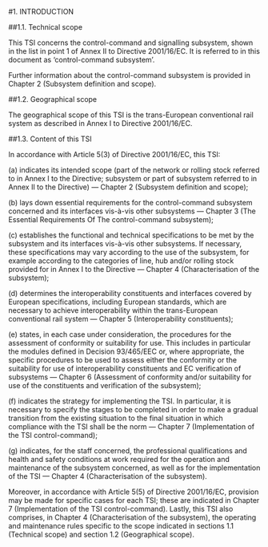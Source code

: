 #1.   INTRODUCTION

##1.1.   Technical scope

This TSI concerns the control-command and signalling subsystem, shown in the list in point 1 of Annex II to Directive 2001/16/EC. It is referred to in this document as ‘control-command subsystem’.

Further information about the control-command subsystem is provided in Chapter 2 (Subsystem definition and scope).

##1.2.   Geographical scope

The geographical scope of this TSI is the trans-European conventional rail system as described in Annex I to Directive 2001/16/EC.

##1.3.   Content of this TSI

In accordance with Article 5(3) of Directive 2001/16/EC, this TSI:

(a) indicates its intended scope (part of the network or rolling stock referred to in Annex I to the Directive; subsystem or part of subsystem referred to in Annex II to the Directive) — Chapter 2 (Subsystem definition and scope);

(b) lays down essential requirements for the control-command subsystem concerned and its interfaces vis-à-vis other subsystems — Chapter 3 (The Essential Requirements Of The control-command subsystem);

(c) establishes the functional and technical specifications to be met by the subsystem and its interfaces vis-à-vis other subsystems. If necessary, these specifications may vary according to the use of the subsystem, for example according to the categories of line, hub and/or rolling stock provided for in Annex I to the Directive — Chapter 4 (Characterisation of the subsystem);

(d) determines the interoperability constituents and interfaces covered by European specifications, including European standards, which are necessary to achieve interoperability within the trans-European conventional rail system — Chapter 5 (Interoperability constituents);

(e) states, in each case under consideration, the procedures for the assessment of conformity or suitability for use. This includes in particular the modules defined in Decision 93/465/EEC or, where appropriate, the specific procedures to be used to assess either the conformity or the suitability for use of interoperability constituents and EC verification of subsystems — Chapter 6 (Assessment of conformity and/or suitability for use of the constituents and verification of the subsystem);

(f) indicates the strategy for implementing the TSI. In particular, it is necessary to specify the stages to be completed in order to make a gradual transition from the existing situation to the final situation in which compliance with the TSI shall be the norm — Chapter 7 (Implementation of the TSI control-command);

(g) indicates, for the staff concerned, the professional qualifications and health and safety conditions at work required for the operation and maintenance of the subsystem concerned, as well as for the implementation of the TSI — Chapter 4 (Characterisation of the subsystem).

Moreover, in accordance with Article 5(5) of Directive 2001/16/EC, provision may be made for specific cases for each TSI; these are indicated in Chapter 7 (Implementation of the TSI control-command).
Lastly, this TSI also comprises, in Chapter 4 (Characterisation of the subsystem), the operating and maintenance rules specific to the scope indicated in sections 1.1 (Technical scope) and section 1.2 (Geographical scope).
